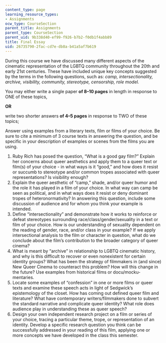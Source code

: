```yaml
---
content_type: page
learning_resource_types:
- Assignments
ocw_type: CourseSection
parent_title: Assignments
parent_type: CourseSection
parent_uid: 9b338d40-ef99-f926-b7b2-f0db1f4abb89
title: Final Essay
uid: 26735790-2fac-cd7e-db8a-b41a5af7b619
---
```


During this course we have discussed many different aspects of the cinematic representation of the LGBTQ community throughout the 20th and early 21st centuries. These have included unique key concepts suggested by the terms in the following questions, such as: _camp, intersectionality, archive, visibility, community, stereotype, censorship, role model._

You may either write a single paper **of 8–10 pages** in length in response to ONE of these topics,

**OR**

write two shorter answers **of 4–5 pages** in response to TWO of these topics;

Answer using examples from a literary texts, film or films of your choice. Be sure to cite a minimum of 3 course texts in answering the question, and be specific in your description of examples or scenes from the films you are using.

1.  Ruby Rich has posed the question, “What is a good gay film?” Explain her concerns about queer aesthetics and apply them to a queer text or film(s) of your choice - in what ways is it “good,” and how does it resist or succumb to stereotype and/or common tropes associated with queer representations? Is visibility enough?
2.  Explain the queer aesthetic of “camp,” shade, and/or queer humor and the role it has played in a film of your choice. In what way can camp be seen as political, and in what ways does it resist or deny dominant tropes of heteronormativity? In answering this question, include some discussion of audience and for whom you think your example is intended.
3.  Define “intersectionality” and demonstrate how it works to reinforce or defeat stereotypes surrounding race/class/gender/sexuality in a text or film of your choice. How is our understanding of sexuality dependent on the reading of gender, race, and/or class in your example? If we apply intersectional analysis to the film or character in question, what do we conclude about the film’s contribution to the broader category of queer cinema?
4.  What is meant by “archive” in relationship to LGBTQ cinematic history, and why is this difficult to recover or even nonexistent for certain identity groups? What has been the strategy of filmmakers in (and since) New Queer Cinema to counteract this problem? How will this change in the future? Use examples from historical films or docu/mocku-mentaries.
5.  Locate some examples of “confession” in one or more films or queer texts and examine these speech acts in light of Sedgwick’s epistemology of the closet. How has coming out defined queer film and literature? What have contemporary writers/filmmakers done to subvert the standard narrative and complicate queer identity? What role does audience play in understanding these as queer speech?
6.  Design your own independent research project on a film or series of your choice, tracing a particular theme, trope, or representation of an identity. Develop a specific research question you think can be successfully addressed in your reading of this film, applying one or more concepts we have developed in the class this semester.